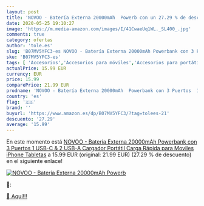 ```yaml
---
layout: post
title: 'NOVOO - Batería Externa 20000mAh  Powerb con un 27.29 % de descuento'
date: 2020-05-25 19:10:27
image: 'https://m.media-amazon.com/images/I/41CwaeUq1WL._SL400_.jpg'
comments: true
category: ofertas
author: 'tole.es'
slug: 'B07MV5YFC3-es NOVOO - Batería Externa 20000mAh Powerbank con 3 Puertos 1...'
sku: 'B07MV5YFC3-es'
tags: [ 'Accesorios','Accesorios para móviles','Accesorios para portátiles y netbooks','Cargadores y adaptadores para portátiles y netbooks','Cargadores y bases de carga para portátiles y netbooks','Comunicación móvil y accesorios','Electrónica','Fundas y carcasas para teléfonos móviles','Informática','Móviles','Móviles y smartphones libres','iphone', ]
actualPrice: 15.99 EUR
currency: EUR
price: 15.99
comparePrice: 21.99 EUR
prodname: 'NOVOO - Batería Externa 20000mAh  Powerbank con 3 Puertos  1 USB-C & 2 USB-A   Cargador Portátil Carga Rápida para Moviles  iPhone  Tabletas'
country: 'es'
flag: '🇪🇸'
brand: ''
buyurl: 'https://www.amazon.es/dp/B07MV5YFC3/?tag=tolees-21'
descuento: '27.29'
average: '15.99'
---
```


En este momento está [NOVOO - Batería Externa 20000mAh  Powerbank con 3 Puertos  1 USB-C & 2 USB-A   Cargador Portátil Carga Rápida para Moviles  iPhone  Tabletas](https://www.amazon.es/dp/B07MV5YFC3/?tag=tolees-21) a 15.99 EUR (original: 21.99 EUR) (27.29 %  de descuento) en el siguiente enlace!

[![NOVOO - Batería Externa 20000mAh  Powerb](https://m.media-amazon.com/images/I/41CwaeUq1WL._SL400_.jpg)](https://www.amazon.es/dp/B07MV5YFC3/?tag=tolees-21)

🔎:


[🛒 Aquí!!!](https://www.amazon.es/dp/B07MV5YFC3/?tag=tolees-21)
